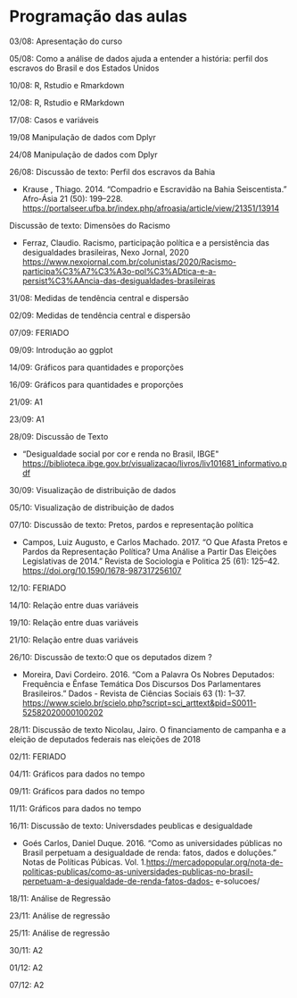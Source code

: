 # Programação das aulas
	
03/08: Apresentação do curso		

05/08: Como a análise de dados ajuda a entender a história: perfil dos escravos do Brasil e dos Estados Unidos	

10/08: R, Rstudio e Rmarkdown	

12/08: R, Rstudio e RMarkdown	

17/08: Casos e variáveis	

19/08	Manipulação de dados com Dplyr	

24/08	Manipulação de dados com Dplyr	

26/08: Discussão de texto: Perfil dos escravos da Bahia

- Krause , Thiago. 2014. “Compadrio e Escravidão na Bahia Seiscentista.” Afro-Ásia 21 (50): 199–228.
	https://portalseer.ufba.br/index.php/afroasia/article/view/21351/13914
	
Discussão de texto: Dimensões do Racismo	

- Ferraz, Claudio. Racismo, participação política e a persistência das desigualdades brasileiras, Nexo Jornal, 2020
	https://www.nexojornal.com.br/colunistas/2020/Racismo-participa%C3%A7%C3%A3o-pol%C3%ADtica-e-a-persist%C3%AAncia-das-desigualdades-brasileiras

31/08:	Medidas de tendência central e dispersão	

02/09:	Medidas de tendência central e dispersão

07/09:	FERIADO		

09/09:	Introdução ao ggplot

14/09:	Gráficos para quantidades e proporções	

16/09:	Gráficos para quantidades e proporções

21/09:	A1		

23/09:	A1	

28/09:	Discussão de Texto	
- “Desigualdade social por cor  e renda no Brasil, IBGE" https://biblioteca.ibge.gov.br/visualizacao/livros/liv101681_informativo.pdf

30/09:	Visualização de distribuição de dados	

05/10:	Visualização de distribuição de dados	

07/10:	Discussão de texto: Pretos, pardos e representação  política
- Campos, Luiz Augusto, e Carlos Machado. 2017. “O Que Afasta Pretos e Pardos da Representação Política? Uma Análise a Partir Das Eleições Legislativas de 2014.” Revista de Sociologia e Politica 25 (61): 125–42. https://doi.org/10.1590/1678-987317256107

12/10:	FERIADO	

14/10:	Relação entre duas variáveis

19/10:	Relação entre duas variáveis	

21/10:	Relação entre duas variáveis

26/10:	Discussão de texto:O que os deputados dizem ?	
- Moreira, Davi Cordeiro. 2016. “Com a Palavra Os Nobres Deputados: Frequência e Ênfase Temática Dos Discursos Dos Parlamentares Brasileiros.” Dados - Revista de Ciências Sociais 63 (1): 1–37. https://www.scielo.br/scielo.php?script=sci_arttext&pid=S0011-52582020000100202

28/11:	Discussão de texto	Nicolau, Jairo. O financiamento de campanha e a eleição de deputados federais nas eleições de 2018
	
02/11: 	FERIADO	

04/11:	Gráficos para dados no tempo

09/11:	Gráficos para dados no tempo

11/11:	Gráficos para dados no tempo

16/11:	Discussão de texto: Universdades peublicas e desigualdade	
- Goés Carlos, Daniel Duque. 2016. “Como as universidades públicas no Brasil perpetuam a desigualdade de renda: fatos, dados e doluções.” Notas de Políticas Púbicas. Vol. 1.https://mercadopopular.org/nota-de-politicas-publicas/como-as-universidades-publicas-no-brasil-perpetuam-a-desigualdade-de-renda-fatos-dados- e-solucoes/

18/11:	Análise de Regressão

23/11:	Análise de regressão

25/11:	Análise de regressão	

30/11:	A2

01/12:	A2

07/12:	A2		
 



 

